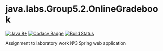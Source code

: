 # java.labs.Group5.2.OnlineGradebook

[![Java 8+](https://img.shields.io/badge/java-8%2b-green.svg)](http://www.oracle.com/technetwork/java/javase/downloads/index.html)
[![Codacy Badge](https://api.codacy.com/project/badge/Grade/9142fc07db3441ca9e86e1df5ca07c1d)](https://app.codacy.com/app/FanFairr/java.labs.Group5.2.OnlineGradebook?utm_source=github.com&utm_medium=referral&utm_content=FanFairr/java.labs.Group5.2.OnlineGradebook&utm_campaign=Badge_Grade_Dashboard)
[![Build Status](https://semaphoreci.com/api/v1/fanfairr/java-labs-group5-2-onlinegradebook-2/branches/dev/badge.svg)](https://semaphoreci.com/fanfairr/java-labs-group5-2-onlinegradebook-2)

Assignment to laboratory work №3 Spring web application
